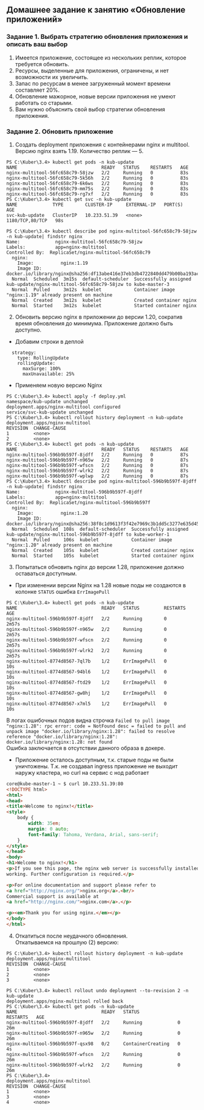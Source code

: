 ## Домашнее задание к занятию «Обновление приложений»

### Задание 1. Выбрать стратегию обновления приложения и описать ваш выбор

1. Имеется приложение, состоящее из нескольких реплик, которое требуется обновить.
2. Ресурсы, выделенные для приложения, ограничены, и нет возможности их увеличить.
3. Запас по ресурсам в менее загруженный момент времени составляет 20%.
4. Обновление мажорное, новые версии приложения не умеют работать со старыми.
5. Вам нужно объяснить свой выбор стратегии обновления приложения.



### Задание 2. Обновить приложение

1. Создать deployment приложения с контейнерами nginx и multitool. Версию nginx взять 1.19. Количество реплик — 5.
```commandline
PS C:\Kuber\3.4> kubectl get pods -n kub-update
NAME                               READY   STATUS    RESTARTS   AGE
nginx-multitool-56fc658c79-58jzw   2/2     Running   0          83s
nginx-multitool-56fc658c79-5k56h   2/2     Running   0          83s
nginx-multitool-56fc658c79-6k6ws   2/2     Running   0          83s
nginx-multitool-56fc658c79-mm75s   2/2     Running   0          83s
nginx-multitool-56fc658c79-rg7xf   2/2     Running   0          83s
PS C:\Kuber\3.4> kubectl get svc -n kub-update
NAME             TYPE        CLUSTER-IP     EXTERNAL-IP   PORT(S)           AGE
svc-kub-update   ClusterIP   10.233.51.39   <none>        1180/TCP,80/TCP   98s

```
```commandline
PS C:\Kuber\3.4> kubectl describe pod nginx-multitool-56fc658c79-58jzw -n kub-update| findstr nginx
Name:             nginx-multitool-56fc658c79-58jzw
Labels:           app=nginx-multitool
Controlled By:  ReplicaSet/nginx-multitool-56fc658c79
  nginx:
    Image:          nginx:1.19
    Image ID:       docker.io/library/nginx@sha256:df13abe416e37eb3db4722840dd479b00ba193ac6606e7902331dcea50f4f1f2
  Normal  Scheduled  3m15s  default-scheduler  Successfully assigned kub-update/nginx-multitool-56fc658c79-58jzw to kube-master-3
  Normal  Pulled     3m12s  kubelet            Container image "nginx:1.19" already present on machine
  Normal  Created    3m12s  kubelet            Created container nginx
  Normal  Started    3m12s  kubelet            Started container nginx
```
2. Обновить версию nginx в приложении до версии 1.20, сократив время обновления до минимума. Приложение должно быть доступно.  
* Добавим строки в деплой
```commandline
  strategy:
    type: RollingUpdate
    rollingUpdate:
      maxSurge: 100%
      maxUnavailable: 25%
```
* Применяем новую версию Nginx
```commandline
PS C:\Kuber\3.4> kubectl apply -f deploy.yml  
namespace/kub-update unchanged
deployment.apps/nginx-multitool configured
service/svc-kub-update unchanged
PS C:\Kuber\3.4> kubectl rollout history deployment -n kub-update
deployment.apps/nginx-multitool 
REVISION  CHANGE-CAUSE
1         <none>
2         <none>
PS C:\Kuber\3.4> kubectl get pods -n kub-update                                                    
NAME                               READY   STATUS    RESTARTS   AGE
nginx-multitool-596b9b597f-8jdff   2/2     Running   0          87s
nginx-multitool-596b9b597f-n965w   2/2     Running   0          87s
nginx-multitool-596b9b597f-wfscn   2/2     Running   0          87s
nginx-multitool-596b9b597f-wlrk2   2/2     Running   0          87s
nginx-multitool-596b9b597f-wplwp   2/2     Running   0          87s
PS C:\Kuber\3.4> kubectl describe pod nginx-multitool-596b9b597f-8jdff -n kub-update| findstr nginx
Name:             nginx-multitool-596b9b597f-8jdff
Labels:           app=nginx-multitool
Controlled By:  ReplicaSet/nginx-multitool-596b9b597f
  nginx:
    Image:          nginx:1.20
    Image ID:       docker.io/library/nginx@sha256:38f8c1d9613f3f42e7969c3b1dd5c3277e635d4576713e6453c6193e66270a6d
  Normal  Scheduled  108s  default-scheduler  Successfully assigned kub-update/nginx-multitool-596b9b597f-8jdff to kube-worker-1
  Normal  Pulled     106s  kubelet            Container image "nginx:1.20" already present on machine
  Normal  Created    105s  kubelet            Created container nginx
  Normal  Started    105s  kubelet            Started container nginx
```
3. Попытаться обновить nginx до версии 1.28, приложение должно оставаться доступным.  
* При изменении версии Nginx на 1.28 новые поды не создаются в колонке `STATUS` ошибка `ErrImagePull`
```commandline
PS C:\Kuber\3.4> kubectl get pods -n kub-update                                                    
NAME                               READY   STATUS         RESTARTS   AGE
nginx-multitool-596b9b597f-8jdff   2/2     Running        0          2m57s
nginx-multitool-596b9b597f-n965w   2/2     Running        0          2m57s
nginx-multitool-596b9b597f-wfscn   2/2     Running        0          2m57s
nginx-multitool-596b9b597f-wlrk2   2/2     Running        0          2m57s
nginx-multitool-8774d8567-7ql7b    1/2     ErrImagePull   0          10s
nginx-multitool-8774d8567-94bl6    1/2     ErrImagePull   0          10s
nginx-multitool-8774d8567-ftd29    1/2     ErrImagePull   0          10s
nginx-multitool-8774d8567-gw8hj    1/2     ErrImagePull   0          10s
nginx-multitool-8774d8567-x7ml5    1/2     ErrImagePull   0          10s
```
В логах ошибочных подов видна строчка `Failed to pull image "nginx:1.28": rpc error: code = NotFound desc = failed to pull and unpack image "docker.io/library/nginx:1.28": failed to resolve reference "docker.io/library/nginx:1.28": docker.io/library/nginx:1.28: not found`  
Ошибка заключается в отсутствии данного образа в докере.
* Приложение осталось доступным, т.к. старые поды не были уничтожены. Т.к. не создавал ingress приложение не выходит наружу кластера, но curl на сервис с нод работает
```html
core@kube-master-1 ~ $ curl 10.233.51.39:80
<!DOCTYPE html>
<html>
<head>
<title>Welcome to nginx!</title>
<style>
    body {
        width: 35em;
        margin: 0 auto;
        font-family: Tahoma, Verdana, Arial, sans-serif;
    }
</style>
</head>
<body>
<h1>Welcome to nginx!</h1>
<p>If you see this page, the nginx web server is successfully installed and
working. Further configuration is required.</p>

<p>For online documentation and support please refer to
<a href="http://nginx.org/">nginx.org</a>.<br/>
Commercial support is available at
<a href="http://nginx.com/">nginx.com</a>.</p>

<p><em>Thank you for using nginx.</em></p>
</body>
</html>

```
4. Откатиться после неудачного обновления.  
Откатываемся на прошлую (2) версию:
```commandline
PS C:\Kuber\3.4> kubectl rollout history deployment -n kub-update
deployment.apps/nginx-multitool 
REVISION  CHANGE-CAUSE
1         <none>
2         <none>
3         <none>

PS C:\Kuber\3.4> kubectl rollout undo deployment --to-revision 2 -n kub-update
deployment.apps/nginx-multitool rolled back
PS C:\Kuber\3.4> kubectl get pods -n kub-update                               
NAME                               READY   STATUS              RESTARTS   AGE
nginx-multitool-596b9b597f-8jdff   2/2     Running             0          26m
nginx-multitool-596b9b597f-n965w   2/2     Running             0          26m
nginx-multitool-596b9b597f-qsx98   0/2     ContainerCreating   0          4s
nginx-multitool-596b9b597f-wfscn   2/2     Running             0          26m
nginx-multitool-596b9b597f-wlrk2   2/2     Running             0          26m
PS C:\Kuber\3.4> 
deployment.apps/nginx-multitool 
REVISION  CHANGE-CAUSE
1         <none>
3         <none>
4         <none>

```